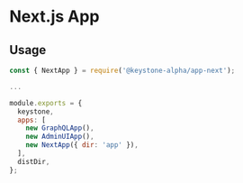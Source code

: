 <!--[meta]
section: api
subSection: apps
title: Next.js App
[meta]-->

# Next.js App

## Usage

```javascript
const { NextApp } = require('@keystone-alpha/app-next');

...

module.exports = {
  keystone,
  apps: [
    new GraphQLApp(),
    new AdminUIApp(),
    new NextApp({ dir: 'app' }),
  ],
  distDir,
};
```
